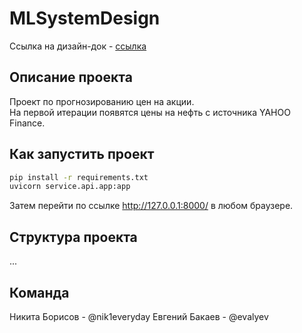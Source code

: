 # MLSystemDesign
Ссылка на дизайн-док - <a href="/designdoc">ссылка</a>

## Описание проекта
Проект по прогнозированию цен на акции. <br>
На первой итерации появятся цены на нефть с источника YAHOO Finance.

## Как запустить проект
```bash
pip install -r requirements.txt
uvicorn service.api.app:app
```
Затем перейти по ссылке http://127.0.0.1:8000/ в любом браузере.

## Структура проекта
...

## Команда
Никита Борисов - @nik1everyday
Евгений Бакаев - @evalyev

